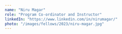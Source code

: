 ```yaml
---
name: "Niru Magar"
role: "Program Co-ordinator and Instructor"
linkedIn: "https://www.linkedin.com/in/nirumagar/"
photo: "/images/fellows/2023/niru-magar.jpg"
---
```

